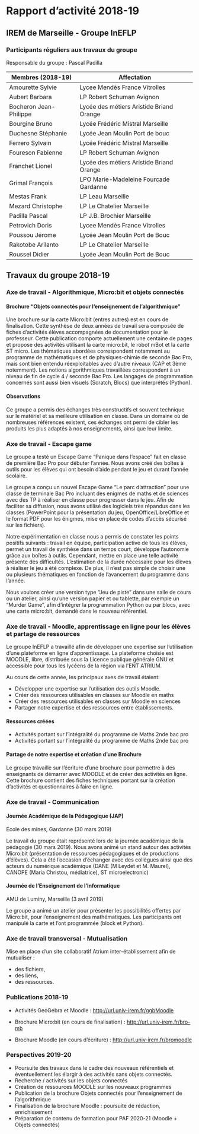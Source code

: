 # Rapport d’activité 2018-19

## IREM de Marseille - Groupe InEFLP

### Participants réguliers aux travaux du groupe

Responsable du groupe : Pascal Padilla


|Membres (2018-19)            |         Affectation          |
|-----------------------------|------------------------------|
| Amourette	Sylvie            |Lycee Mendès France Vitrolles |
| Aubert	Barbara           |LP Robert Schuman Avignon     |
| Bocheron	Jean-Philippe     |Lycée des métiers Aristide Briand Orange|
| Bourgine	Bruno             |Lycée Frédéric Mistral Marseille        |
| Duchesne	Stéphanie         |Lycée Jean Moulin Port de bouc          |
| Ferrero	Sylvain           |Lycée Frédéric Mistral Marseille        |
| Foureson	Fabienne          |LP Robert Schuman Avignon               |
| Franchet	Lionel            |Lycée des métiers Aristide Briand Orange|
| Grimal	François          |LPO Marie-Madeleine Fourcade Gardanne   |
| Mestas	Frank             |LP Leau Marseille             |
| Mezard	Christophe        |LP Le Chatelier Marseille     |
| Padilla	Pascal            |LP J.B. Brochier Marseille    |
| Petrovich	Doris             |Lycee Mendès France Vitrolles |
| Poussou	Jérome            |Lycée Jean Moulin Port de Bouc|
| Rakotobe	Arilanto          |LP Le Chatelier Marseille     |
| Roussel	Didier            |Lycée Jean Moulin Port de Bouc|



## Travaux du groupe 2018-19

### Axe de travail - Algorithmique, Micro:bit et objets connectés


#### Brochure “Objets connectés pour l’enseignement de l’algorithmique”

Une brochure sur la carte Micro:bit (entres autres) est en cours de finalisation. Cette synthèse de deux années de travail sera composée de fiches d’activités élèves accompagnées de documentation pour le professeur. Cette publication comporte actuellement une centaine de pages et propose des activités utilisant la carte micro:bit, le robot mBot et la carte ST micro.
Les thématiques abordées correspondent notamment au  programme de mathématiques et de physiques-chimie de seconde Bac Pro, mais sont bien entendu réexploitables avec d’autre niveaux (CAP et 3ème notemment).
Les notions algorithmiques travaillées correspondent à un niveau de fin de cycle 4 / seconde Bac Pro.
Les langages de programmation concernés sont aussi bien visuels (Scratch, Blocs) que interprétés (Python).


#### Observations
Ce groupe a permis des échanges très constructifs et souvent technique sur le matériel et sa meilleure utilisation en classe. Dans un domaine où de nombreuses références existent, ces échanges ont permi de cibler les produits les plus adaptés à nos enseignements, ainsi que leur limite.

### Axe de travail - Escape game
Le groupe a testé un Escape Game “Panique dans l’espace” fait en classe de première Bac Pro pour débuter l’année. Nous avons créé des boîtes à outils pour les élèves qui ont besoin d’aide pendant le jeu et durant l’année scolaire.

Le groupe a conçu un nouvel Escape Game “Le parc d’attraction” pour une classe de terminale Bac Pro incluant des enigmes de maths et de sciences avec des TP à réaliser en classe pour progresser dans le jeu.
Afin de faciliter sa diffusion, nous avons utilisé des logiciels très répandus dans les classes (PowerPoint pour la présentation du jeu, OpenOffice/LibreOffice et le format PDF pour les énigmes, mise en place de codes d’accès sécurisé sur les fichiers).

Notre expérimentation en classe nous a permis de constater les points positifs suivants : travail en équipe, participation active de tous les élèves, permet un travail de synthèse dans un temps court, développe l’autonomie grâce aux boîtes à outils.
Cependant, mettre en place une telle activité présente des difficultés. L’estimation de la durée nécessaire pour les élèves à réaliser le jeu a été complexe. De plus, il n’est pas simple de choisir une ou plusieurs thématiques en fonction de l’avancement du programme dans l’année.

Nous voulons créer une version type “Jeu de piste” dans une salle de cours ou un atelier, ainsi qu’une version papier et ou tablette, par exemple un “Murder Game”, afin d’intégrer la programmation Python ou par blocs, avec une carte micro:bit, demandé dans le nouveau référentiel.


### Axe de travail - Moodle, apprentissage en ligne pour les élèves et partage de ressources

Le groupe InEFLP a travaillé afin de développer une expertise sur l’utilisation d’une plateforme en ligne d’apprentissage. La plateforme choisie est MOODLE, libre, distribuée sous la Licence publique générale GNU et accessible pour tous les lycéens de la région via l’ENT ATRIUM.

Au cours de cette année, les principaux axes de travail étaient:

* Développer une expertise sur l’utilisation des outils Moodle.
* Créer des ressources utilisables en classes sur Moodle en maths
* Créer des ressources utilisables en classes sur Moodle en sciences
* Partager notre expertise et des ressources entre établissements.


#### Ressources créées

* Activités portant sur l’intégralité du programme de Maths 2nde bac pro 
* Activités portant sur l’intégralité du programme de Maths 2nde bac pro


#### Partage de notre expertise et création d’une Brochure

Le groupe travaille sur l’écriture d’une brochure pour permettre à des enseignants de démarrer avec MOODLE et de créer des activités en ligne.
Cette brochure contient des fiches techniques portant sur la création d’activités et questionnaires à faire en ligne.


### Axe de travail - Communication

#### Journée Académique de la Pédagogique (JAP)

École des mines, Gardanne (30 mars 2019)

Le travail du groupe était représenté lors de la journée académique de la pédagogie (30 mars 2019).
Nous avons animé un stand autour des activités Micro:bit (présentation de ressources pédagogiques et de productions d’élèves).
Cela a été l’occasion d’échanger avec des collègues ainsi que des acteurs du numérique académique (DANE (M Leydet et  M. Maurel), CANOPE (Maria Christou, médiatrice), ST microelectronic)


#### Journée de l’Enseignement de l’Informatique

AMU de Luminy, Marseille (3 avril 2019)

Le groupe a animé un atelier pour présenter les possibilités offertes par Micro:bit, pour l’enseignement des mathématiques. Les participants ont manipulé la carte et l’ont programmée (block et Python).


### Axe de travail transversal - Mutualisation

Mise en place d’un site collaboratif Atrium inter-établissement afin de mutualiser :
* des fichiers,
* des liens,
* des ressources.


### Publications 2018-19

* Activités GeoGebra et Moodle : http://url.univ-irem.fr/ggbMoodle 

* Brochure Micro:bit (en cours de finalisation) : http://url.univ-irem.fr/bro-mb 
* Brochure Moodle (en cours d’écriture) : http://url.univ-irem.fr/bromoodle 


### Perspectives 2019-20

* Poursuite des travaux dans le cadre des nouveaux référentiels et éventuellement les élargir à des activités sans objets connectés.
* Recherche / activités sur les objets connectés
* Création de ressources MOODLE sur les nouveaux programmes
* Publication de la brochure Objets connectés pour l’enseignement de l’algorithmique
* Finalisation de la brochure Moodle : poursuite de rédaction, enrichissement
* Préparation de contenu de formation pour PAF 2020-21 (Moodle + Objets connectés)
